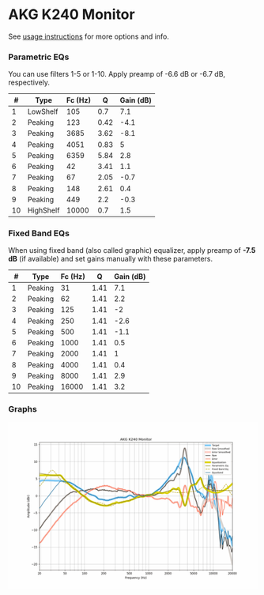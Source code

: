 # AKG K240 Monitor
See [usage instructions](https://github.com/jaakkopasanen/AutoEq#usage) for more options and info.

### Parametric EQs
You can use filters 1-5 or 1-10. Apply preamp of -6.6 dB or -6.7 dB, respectively.

|   # | Type      |   Fc (Hz) |    Q |   Gain (dB) |
|-----|-----------|-----------|------|-------------|
|   1 | LowShelf  |       105 | 0.7  |         7.1 |
|   2 | Peaking   |       123 | 0.42 |        -4.1 |
|   3 | Peaking   |      3685 | 3.62 |        -8.1 |
|   4 | Peaking   |      4051 | 0.83 |         5   |
|   5 | Peaking   |      6359 | 5.84 |         2.8 |
|   6 | Peaking   |        42 | 3.41 |         1.1 |
|   7 | Peaking   |        67 | 2.05 |        -0.7 |
|   8 | Peaking   |       148 | 2.61 |         0.4 |
|   9 | Peaking   |       449 | 2.2  |        -0.3 |
|  10 | HighShelf |     10000 | 0.7  |         1.5 |

### Fixed Band EQs
When using fixed band (also called graphic) equalizer, apply preamp of **-7.5 dB** (if available) and set gains manually with these parameters.

|   # | Type    |   Fc (Hz) |    Q |   Gain (dB) |
|-----|---------|-----------|------|-------------|
|   1 | Peaking |        31 | 1.41 |         7.1 |
|   2 | Peaking |        62 | 1.41 |         2.2 |
|   3 | Peaking |       125 | 1.41 |        -2   |
|   4 | Peaking |       250 | 1.41 |        -2.6 |
|   5 | Peaking |       500 | 1.41 |        -1.1 |
|   6 | Peaking |      1000 | 1.41 |         0.5 |
|   7 | Peaking |      2000 | 1.41 |         1   |
|   8 | Peaking |      4000 | 1.41 |         0.4 |
|   9 | Peaking |      8000 | 1.41 |         2.9 |
|  10 | Peaking |     16000 | 1.41 |         3.2 |

### Graphs
![](./AKG%20K240%20Monitor.png)
